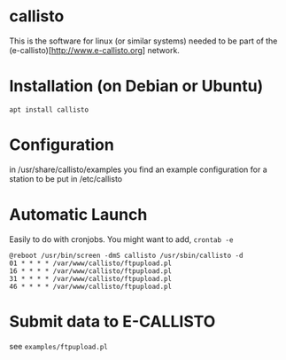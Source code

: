 # callisto

This is the software for linux (or similar systems) needed to be part of the (e-callisto)[http://www.e-callisto.org] network.

# Installation (on Debian or Ubuntu)

`apt install callisto`

# Configuration

in /usr/share/callisto/examples you find an example configuration for a station
to be put in /etc/callisto

# Automatic Launch

Easily to do with cronjobs. You might want to add, `crontab -e`
```
@reboot /usr/bin/screen -dmS callisto /usr/sbin/callisto -d
01 * * * * /var/www/callisto/ftpupload.pl
16 * * * * /var/www/callisto/ftpupload.pl
31 * * * * /var/www/callisto/ftpupload.pl
46 * * * * /var/www/callisto/ftpupload.pl
```

# Submit data to E-CALLISTO

see `examples/ftpupload.pl`
